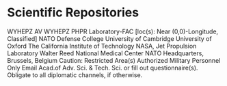 # Scientific Repositories
WYHEPZ AV WYHEPZ
PHPR Laboratory-FAC [loc(s): Near (0,0)-Longitude, Classified]
NATO Defense College
University of Cambridge
University of Oxford
The California Institute of Technology
NASA, Jet Propulsion Laboratory
Walter Reed National Medical Center
NATO Headquarters, Brussels, Belgium
Caution:  Restricted Area(s)
Authorized Military Personnel Only
Email Acad.of Adv. Sci. & Tech. Sci. or fill out questionnaire(s).
Obligate to all diplomatic channels, if otherwise.
